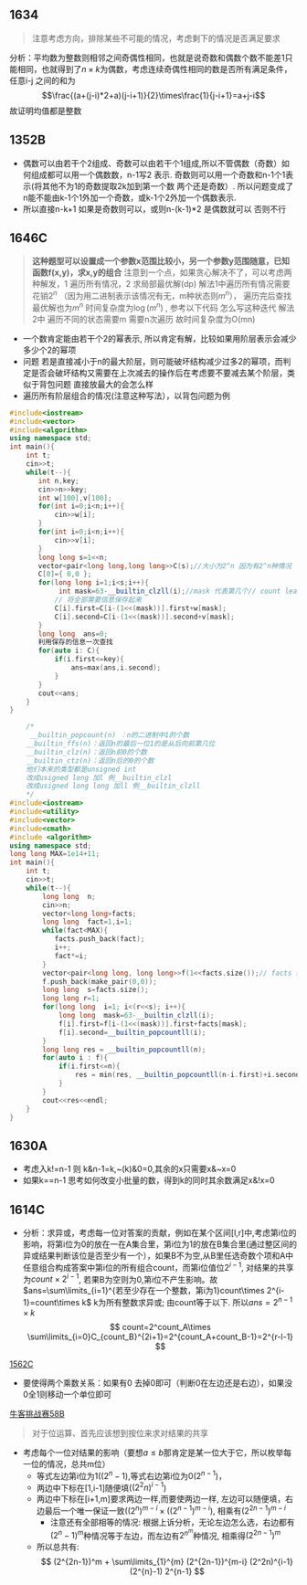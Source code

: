 1634
---
> 注意考虑方向，排除某些不可能的情况，考虑剩下的情况是否满足要求

分析：平均数为整数则相邻之间奇偶性相同，也就是说奇数和偶数个数不能差1只能相同，也就得到了$n\times k$为偶数，考虑连续奇偶性相同的数是否所有满足条件，任意i-j 之间的和为
$$\frac{(a+(j-i)*2+a)(j-i+1)}{2}\times\frac{1}{j-i+1}=a+j-i$$
故证明均值都是整数

1352B
---
- 偶数可以由若干个2组成、奇数可以由若干个1组成,所以不管偶数（奇数）如何组成都可以用一个偶数数，n-1写2 表示. 奇数则可以用一个奇数和n-1个1表示(将其他不为1的奇数提取2k加到第一个数 两个还是奇数）. 所以问题变成了n能不能由k-1个1外加一个奇数，或k-1个2外加一个偶数表示.
- 所以直接n-k+1 如果是奇数则可以，或则n-(k-1)*2 是偶数就可以 否则不行

1646C
---
> **这种题型可以设置成一个参数x范围比较小，另一个参数y范围随意，已知函数f(x,y)，求x,y的组合**
> 注意到一个点，如果贪心解决不了，可以考虑两种解发，1 遍历所有情况，2 求局部最优解(dp)
> 解法1中遍历所有情况需要花销$2^n$ （因为用二进制表示该情况有无，m种状态则$m^n$）， 遍历完后查找最优解也为$m^n$ 时间复杂度为$\log(m^n)$ , 参考以下代码 怎么写这种迭代
> 解法2中 遍历不同的状态需要m 需要n次遍历  故时间复杂度为O(mn)
- 一个数肯定能由若干个2的幂表示, 所以肯定有解，比较如果用阶层表示会减少多少个2的幂项
- 问题 若是直接减小于n的最大阶层，则可能破坏结构减少过多2的幂项，而判定是否会破坏结构又需要在上次减去的操作后在考虑要不要减去某个阶层，类似于背包问题 直接放最大的会怎么样
- 遍历所有阶层组合的情况(注意这种写法），以背包问题为例
```c++
#include<iostream>
#include<vector>
#include<algorithm>
using namespace std;
int main(){
    int t;
    cin>>t;
    while(t--){
       int n,key;
       cin>>n>>key;
       int w[100],v[100];
       for(int i=0;i<n;i++){
           cin>>w[i];
       }
       for(int i=0;i<n;i++){
           cin>>v[i];
       }
       long long s=1<<n;
       vector<pair<long long,long long>>C(s);//大小为2^n 因为有2^n种情况
       C[0]={ 0,0 };
       for(long long i=1;i<s;i++){
            int mask=63-__builtin_clzll(i);//mask 代表第几个// count leading zeros
           // 将全部需要信息保存起来
           C[i].first=C[i-(1<<(mask))].first+w[mask];
           C[i].second=C[i-(1<<(mask))].second+v[mask];
       }
       long long  ans=0;
       利用保存的信息一次查找
       for(auto i: C){
           if(i.first<=key){
               ans=max(ans,i.second);
           }
       }
       cout<<ans;
    }
}
```

```c++
    /*
     __builtin_popcount(n) ：n的二进制中1的个数
    __builtin_ffs(n)：返回n的最后一位1的是从后向前第几位
    __builtin_clz(n)：返回n前0的个数
    __builtin_ctz(n)：返回n后的0的个数
    他们本来的类型都是unsigned int
    改成usigned long 加l 例__builtin_clzl
    改成usigned long long 加ll 例__builtin_clzll
    */ 
#include<iostream>
#include<utility>
#include<vector>
#include<cmath>
#include <algorithm>
using namespace std;
long long MAX=1e14+11;
int main(){
    int t;
    cin>>t;
    while(t--){
        long long  n;
        cin>>n;
        vector<long long>facts;
        long long  fact=1,i=1;
        while(fact<MAX){
           facts.push_back(fact);
           i++;
           fact*=i;
        }
        vector<pair<long long, long long>>f(1<<facts.size());// facts 每项代表每位 所有应该有facts 这个大小
        f.push_back(make_pair(0,0));
        long long  s=facts.size();
        long long r=1;
        for(long long  i=1; i<(r<<s); i++){
            long long  mask=63-__builtin_clzll(i);
            f[i].first=f[i-(1<<(mask))].first+facts[mask];
            f[i].second=__builtin_popcountll(i);
        }
        long long res = __builtin_popcountll(n);
        for(auto i : f){
            if(i.first<=n){
                res = min(res, __builtin_popcountll(n-i.first)+i.second);
            }
        }
        cout<<res<<endl;
    }
}
```
1630A
---
- 考虑入k!=n-1 则 k&n-1=k,~(k)&0=0,其余的x只需要x&~x=0
- 如果k==n-1 思考如何改变小批量的数，得到k的同时其余数满足x&!x=0

1614C
----
- 分析：求异或，考虑每一位对答案的贡献，例如在某个区间[l,r]中,考虑第i位的影响，将第i位为0的放在一在A集合里，第i位为1的放在B集合里(通过整区间的异或结果判断该位是否至少有一个），如果B不为空,从B里任选奇数个项和A中任意组合构成答案中第i位的所有组合count，而第i位值位$2^{i-1}$, 对结果的共享为$count\times2^{i-1}$, 若果B为空则为0,第i位不产生影响。故$ans=\sum\limits_{i=1}^{若至少存在一个整数，第i为1}count\times 2^{i-1}=count\times k$ k为所有整数求异或; 由count等于以下. 所以$ans=2^{n-1}\times k$
$$
count=2^count_A\times \sum\limits_{i=0}C_{count_B}^{2i+1}=2^{count_A+count_B-1}=2^{r-l-1}
$$

[1562C](https://codeforces.com/contest/1562/problem/C)
- 要使得两个乘数关系：如果有0 去掉0即可（判断0在左边还是右边），如果没0全1则移动一个单位即可

[牛客挑战赛58B](https://ac.nowcoder.com/acm/contest/11198/B)
> 对于位运算、首先应该想到按位来求对结果的共享
- 考虑每个一位对结果的影响（要想$a\leq b$那肯定是某一位大于它，所以枚举每一位的情况，总共m位）
    - 等式左边第i位为1(($2^{n}-1$),等式右边第i位为0($2^{n-1}$)，
    - 两边中下标在[1,i-1]随便填($(2^2n)^{i-1}$) 
    - 两边中下标在[i+1,m]要求两边一样,而要使两边一样, 左边可以随便填，右边最后一个唯一保证一致($(2^n)^{m-i}\times ((2^{n-1})^{m-i})$,  相乘有$(2^{2n-1})^{m-i}$
        - 注意还有全部相等的情况: 根据上诉分析，无论左边怎么选，右边都有$(2^n-1)^m$种情况等于左边，而左边有$2^n^m$种情况, 相乘得$(2^{2n-1})^m$
    - 所以总共有:
$$
(2^{2n-1})^m + \sum\limits_{1}^{m} (2^{2n-1})^{m-i} (2^2n)^{i-1} (2^{n}-1) 2^{n-1}
$$
